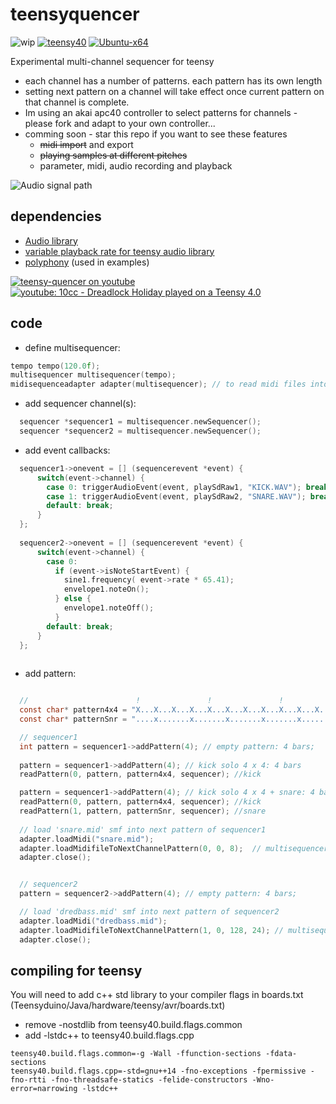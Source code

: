 # teensyquencer
![wip](https://img.shields.io/badge/warning-work_in_progress-brightgreen.svg?label=warning&colorA=555555&colorB=ff4a88)
[![teensy40](https://github.com/newdigate/teensy-quencer/workflows/teensy40/badge.svg)](https://github.com/newdigate/midi-smf-reader/actions?query=workflow%3Ateensy40)
[![Ubuntu-x64](https://github.com/newdigate/midi-smf-reader/workflows/Ubuntu-x64/badge.svg)](https://github.com/newdigate/midi-smf-reader/actions?query=workflow%3AUbuntu-x64)

Experimental multi-channel sequencer for teensy
* each channel has a number of patterns. each pattern has its own length
* setting next pattern on a channel will take effect once current pattern on that channel is complete.
* Im using an akai apc40 controller to select patterns for channels - please fork and adapt to your own controller...
* comming soon - star this repo if you want to see these features
  * ~~midi import~~ and export
  * ~~playing samples at different pitches~~
  * parameter, midi, audio recording and playback
 
![Audio signal path](AudioPath.png)

## dependencies
* [Audio library](https://github.com/PaulStoffregen/Audio)
* [variable playback rate for teensy audio library](https://github.com/newdigate/teensy-variable-playback)
* [polyphony](https://github.com/newdigate/teensy-polyphony) (used in examples)

[![teensy-quencer on youtube](https://img.youtube.com/vi/eEeuXfxMdCI/0.jpg)](https://www.youtube.com/watch?v=eEeuXfxMdCI)
[![youtube: 10cc - Dreadlock Holiday played on a Teensy 4.0](https://img.youtube.com/vi/XQ6LoSeZbPI/0.jpg)](https://www.youtube.com/watch?v=XQ6LoSeZbPI)

## code
* define multisequencer:
``` c
tempo tempo(120.0f);
multisequencer multisequencer(tempo);
midisequenceadapter adapter(multisequencer); // to read midi files into the a sequencer pattern
```

* add sequencer channel(s):
``` c
  sequencer *sequencer1 = multisequencer.newSequencer();
  sequencer *sequencer2 = multisequencer.newSequencer();
```

* add event callbacks:
``` c
  sequencer1->onevent = [] (sequencerevent *event) {
      switch(event->channel) {
        case 0: triggerAudioEvent(event, playSdRaw1, "KICK.WAV"); break;
        case 1: triggerAudioEvent(event, playSdRaw2, "SNARE.WAV"); break;      
        default: break;
      }
  };
  
  sequencer2->onevent = [] (sequencerevent *event) {
      switch(event->channel) {
        case 0: 
          if (event->isNoteStartEvent) {
            sine1.frequency( event->rate * 65.41);
            envelope1.noteOn();
          } else {
            envelope1.noteOff();
          }
        default: break;
      }
  };
  
```
* add pattern:
``` c

  //                        !               !               !               !      
  const char* pattern4x4 = "X...X...X...X...X...X...X...X...X...X...X...X...X...X...X...X..."; 
  const char* patternSnr = "....x.......x.......x.......x.......x.......x.......x.......x..."; 

  // sequencer1
  int pattern = sequencer1->addPattern(4); // empty pattern: 4 bars;
  
  pattern = sequencer1->addPattern(4); // kick solo 4 x 4: 4 bars
  readPattern(0, pattern, pattern4x4, sequencer); //kick

  pattern = sequencer1->addPattern(4); // kick solo 4 x 4 + snare: 4 bars;
  readPattern(0, pattern, pattern4x4, sequencer); //kick
  readPattern(1, pattern, patternSnr, sequencer); //snare
  
  // load 'snare.mid' smf into next pattern of sequencer1
  adapter.loadMidi("snare.mid");
  adapter.loadMidifileToNextChannelPattern(0, 0, 8);  // multisequencer channel number=0 (==sequencer1), midi track number=0, 8 bars long
  adapter.close();


  // sequencer2
  pattern = sequencer2->addPattern(4); // empty pattern: 4 bars;

  // load 'dredbass.mid' smf into next pattern of sequencer2
  adapter.loadMidi("dredbass.mid");
  adapter.loadMidifileToNextChannelPattern(1, 0, 128, 24); // multisequencer channel number=1 (==sequencer2), midi track number=0, 128 bars long, transpose 24 notes
  adapter.close();

```

## compiling for teensy
You will need to add c++ std library to your compiler flags in boards.txt (Teensyduino/Java/hardware/teensy/avr/boards.txt)
* remove -nostdlib from teensy40.build.flags.common
* add -lstdc++ to teensy40.build.flags.cpp
```
teensy40.build.flags.common=-g -Wall -ffunction-sections -fdata-sections
teensy40.build.flags.cpp=-std=gnu++14 -fno-exceptions -fpermissive -fno-rtti -fno-threadsafe-statics -felide-constructors -Wno-error=narrowing -lstdc++
```

